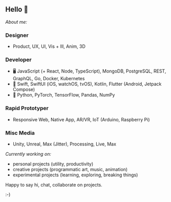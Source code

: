 ## Hello 👋

_About me:_

### Designer
- Product, UX, UI, Vis + Ill, Anim, 3D

### Developer
- 🖥️ JavaScript (+ React, Node, TypeScript), MongoDB, PostgreSQL, REST, GraphQL, Go, Docker, Kubernetes
- 📱 Swift, SwiftUI (iOS, watchOS, tvOS), Kotlin, Flutter (Android, Jetpack Compose)
- 🧠 Python, PyTorch, TensorFlow, Pandas, NumPy

### Rapid Prototyper
- Responsive Web, Native App, AR/VR, IoT (Arduino, Raspberry Pi)

### Misc Media
- Unity, Unreal, Max (Jitter), Processing, Live, Max

_Currently working on:_

- personal projects (utility, productivity)
- creative projects (programmatic art, music, animation)
- experimental projects (learning, exploring, breaking things)

Happy to say hi, chat, collaborate on projects.

:-)

<!--
**dlsmth/dlsmth** is a ✨ _special_ ✨ repository because its `README.md` (this file) appears on your GitHub profile.

Here are some ideas to get you started:

- 🔭 I’m currently working on ...
- 🌱 I’m currently learning ...
- 👯 I’m looking to collaborate on ...
- 🤔 I’m looking for help with ...
- 💬 Ask me about ...
- 📫 How to reach me: ...
- 😄 Pronouns: ...
- ⚡ Fun fact: ...
-->
